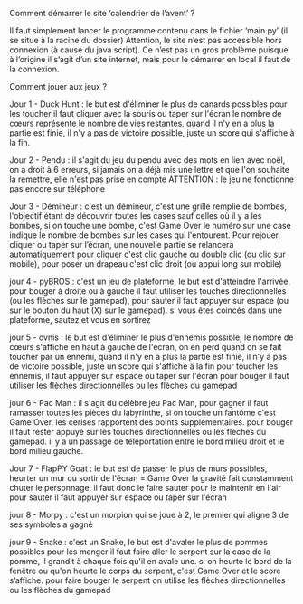 Comment démarrer le site ‘calendrier de l’avent’ ?

Il faut simplement lancer le programme contenu dans le fichier ‘main.py’ (il se situe à la racine du dossier)
Attention, le site n’est pas accessible hors connexion (à cause du java script). 
Ce n’est pas un gros problème puisque à l’origine il s’agit d’un site internet, mais pour le démarrer en local il faut de la connexion.

Comment jouer aux jeux ?

Jour 1 - Duck Hunt :
le but est d'éliminer le plus de canards possibles pour les toucher il faut cliquer avec la souris ou taper sur l'écran le nombre de cœurs représente le nombre de vies restantes, quand il n'y en a plus la partie est finie, il n'y a pas de victoire possible, juste un score qui s'affiche à la fin.

Jour 2  - Pendu :
il s'agit du jeu du pendu avec des mots en lien avec noël, on a droit à 6 erreurs, si jamais on a déjà mis une lettre et que l'on souhaite la remettre, elle n'est pas prise en compte
ATTENTION : le jeu ne fonctionne pas encore sur téléphone 

Jour 3  - Démineur :
c'est un démineur, c'est une grille remplie de bombes, l'objectif étant de découvrir toutes les cases sauf celles où il y a les bombes, si on touche une bombe, c'est Game Over
le numéro sur une case indique le nombre de bombes sur les cases qui l'entourent.
Pour rejouer, cliquer ou taper sur l’écran, une nouvelle partie se relancera automatiquement
pour cliquer c'est clic gauche ou double clic (ou clic sur mobile),
pour poser un drapeau c'est clic droit (ou appui long sur mobile)

jour 4  - pyBROS :
c'est un jeu de plateforme, le but est d'atteindre l'arrivée,
pour bouger à droite ou à gauche il faut utiliser les touches directionnelles (ou les flèches sur le gamepad),
pour sauter il faut appuyer sur espace (ou sur le bouton du haut (X) sur le gamepad).
si vous êtes coincés dans une plateforme, sautez et vous en sortirez

jour 5  - ovnis :
le but est d'éliminer le plus d'ennemis possible, le nombre de cœurs s'affiche en haut à gauche de l'écran,
on en perd quand on se fait toucher par un ennemi, quand il n'y en a plus la partie est finie, 
il n'y a pas de victoire possible, juste un score qui s'affiche à la fin
pour toucher les ennemis, il faut appuyer sur espace ou taper sur l'écran
pour bouger il faut utiliser les flèches directionnelles ou les flèches du gamepad

jour 6  - Pac Man :
il s'agit du célèbre jeu Pac Man, pour gagner il faut ramasser toutes les pièces du labyrinthe, si on touche un fantôme c'est Game Over.
les cerises rapportent des points supplémentaires.
pour bouger il faut rester appuyé sur les touches directionnelles ou les flèches du gamepad.
il y a un passage de téléportation entre le bord milieu droit et le bord milieu gauche.

Jour 7  - FlapPY Goat :
le but est de passer le plus de murs possibles, heurter un mur ou sortir de l'écran = Game Over
la gravité fait constamment chuter le personnage, il faut donc le faire sauter pour le maintenir en l'air
pour sauter il faut appuyer sur espace ou taper sur l'écran

jour 8  - Morpy :
c'est un morpion qui se joue à 2, le premier qui aligne 3 de ses symboles a gagné

jour 9  - Snake :
c'est un Snake, le but est d'avaler le plus de pommes possibles pour les manger il faut faire aller le serpent sur la case de la pomme,
il grandit à chaque fois qu'il en avale une. si on heurte le bord de la fenêtre ou qu'on heurte le corps du serpent, c'est Game Over et le score s’affiche.
pour faire bouger le serpent on utilise les flèches directionnelles ou les flèches du gamepad
